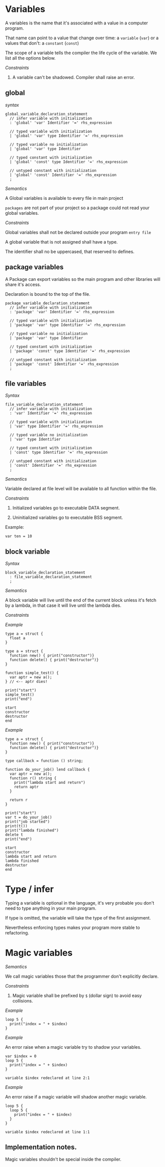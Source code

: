 # Variables

A variables is the name that it's associated with a value in a computer program.

That name can point to a value that change over time: a `variable` (`var`)
or a values that don't: a `constant` (`const`)

The scope of a variable tells the compiler the life cycle of the variable.
We list all the options below.

*Constraints*

1. A variable can't be shadowed. Compiler shall raise an error.


<a name="global-variables"></a>
## global

*syntax*

```syntax
global_variable_declaration_statement
  // infer variable with initialization
  : 'global' 'var' Identifier '=' rhs_expression

  // typed variable with initialization
  | 'global' 'var' type Identifier '=' rhs_expression

  // typed variable no initialization
  | 'global' 'var' type Identifier

  // typed constant with initialization
  | 'global' 'const' type Identifier '=' rhs_expression

  // untyped constant with initialization
  | 'global' 'const' Identifier '=' rhs_expression
  ;
```

*Semantics*

A Global variables is available to every file in main project

`packages` are not part of your project so a package could not
read your global variables.

*Constraints*

Global variables shall not be declared outside your program `entry file`

A global variable that is not assigned shall have a type.

The identifier shall no be uppercased, that reserved to defines.


<a name="package-variables"></a>
## package variables

A Package can export variables so the main program and other libraries will share
it's access.

Declaration is bound to the top of the file.

```syntax
package_variable_declaration_statement
  // infer variable with initialization
  : 'package' 'var' Identifier '=' rhs_expression

  // typed variable with initialization
  | 'package' 'var' type Identifier '=' rhs_expression

  // typed variable no initialization
  | 'package' 'var' type Identifier

  // typed constant with initialization
  | 'package' 'const' type Identifier '=' rhs_expression

  // untyped constant with initialization
  | 'package' 'const' Identifier '=' rhs_expression
  ;
```


<a name="file-variables"></a>
## file variables

*Syntax*

```syntax
file_variable_declaration_statement
  // infer variable with initialization
  : 'var' Identifier '=' rhs_expression

  // typed variable with initialization
  | 'var' type Identifier '=' rhs_expression

  // typed variable no initialization
  | 'var' type Identifier

  // typed constant with initialization
  | 'const' type Identifier '=' rhs_expression

  // untyped constant with initialization
  | 'const' Identifier '=' rhs_expression
  ;
```

*Semantics*

Variable declared at file level will be available to all function within
the file.

*Constraints*

1. Initialized variables go to executable DATA segment.

2. Uninitialized variables go to executable BSS segment.



Example:

```language
var ten = 10
```

## block variable

*Syntax*

```syntax
block_variable_declaration_statement
  : file_variable_declaration_statement
  ;
```

*Semantics*

A block variable will live until the end of the current block unless it's fetch
by a lambda, in that case it will live until the lambda dies.

*Constraints*


*Example*

```language
type a = struct {
  float a
}
```

```language
type a = struct {
  function new() { print("constructor")}
  function delete() { print("destructor")}
}

function simple_test() {
  var aptr = new a();
} // <-- aptr dies!

print("start")
simple_test()
print("end")

```

```output
start
constructor
destructor
end
```

*Example*

```language
type a = struct {
  function new() { print("constructor")}
  function delete() { print("destructor")}
}

type callback = function () string;

function do_your_job() lend callback {
  var aptr = new a();
  function r() string {
    print("lambda start and return")
    return aptr
  }

  return r
}

print("start")
var t = do_your_job()
print("job started")
print(t())
print("lambda finished")
delete t
print("end")
```

```output
start
constructor
lambda start and return
lambda finished
destructor
end
```


# Type / infer

Typing a variable is optional in the language, it's very probable you don't need
to type anything in your main program.

If type is omitted, the variable will take the type of the first assignment.

Nevertheless enforcing types makes your program more stable to refactoring.


# Magic variables

*Semantics*

We call magic variables those that the programmer don't explicitly declare.

*Constraints*

1. Magic variable shall be prefixed by `$` (dollar sign) to avoid easy
collisions.


*Example*

```language
loop 5 {
  print("index = " + $index)
}
```

*Example*

An error raise when a magic variable try to shadow your variables.

```language
var $index = 0
loop 5 {
  print("index = " + $index)
}
```

```error
variable $index redeclared at line 2:1
```

*Example*

An error raise if a magic variable will shadow another magic variable.

```language
loop 5 {
  loop 5 {
    print("index = " + $index)
  }
}
```

```error
variable $index redeclared at line 1:1
```
<!--
STUDY!

But only if used. ??
If not used, it's ok.

```language
loop 5 {
    print("index = " + $index)
  loop 5 {
    print("ok")
  }
}
```
-->

## Implementation notes.

Magic variables shouldn't be special inside the compiler.

